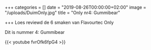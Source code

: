 +++
categories = []
date = "2019-08-26T00:00:00+02:00"
image = "/uploads/DuimOnly.jpg"
title = "Only nr4: Gummibear"

+++
Loes reviewd de 6 smaken van Flavourtec Only

Dit is nummer 4: Gummibear

{{< youtube fvrOfk6fpG4 >}}